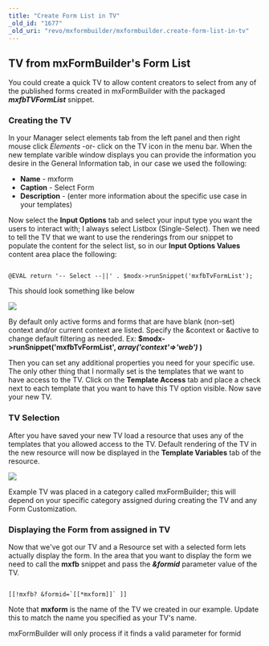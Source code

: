 ```yaml
---
title: "Create Form List in TV"
_old_id: "1677"
_old_uri: "revo/mxformbuilder/mxformbuilder.create-form-list-in-tv"
---
```


##  TV from mxFormBuilder's Form List 

 You could create a quick TV to allow content creators to select from any of the published forms created in mxFormBuilder with the packaged **_mxfbTVFormList_** snippet.

###  Creating the TV 

 In your Manager select elements tab from the left panel and then right mouse click _Elements_ -or- click on the TV icon in the menu bar. When the new template varible window displays you can provide the information you desire in the General Information tab, in our case we used the following:

- **Name** - mxform
- **Caption** - Select Form
- **Description** - (enter more information about the specific use case in your templates)

 Now select the **Input Options** tab and select your input type you want the users to interact with; I always select Listbox (Single-Select). Then we need to tell the TV that we want to use the renderings from our snippet to populate the content for the select list, so in our **Input Options Values** content area place the following:

 ``` plain 

@EVAL return '-- Select --||' . $modx->runSnippet('mxfbTvFormList');

```

 This should look something like below

 ![](/download/attachments/73fcdf0007b17bddad5cc696dfe4eb85/mxfb-tv-create.png)

 By default only active forms and forms that are have blank (non-set) context and/or current context are listed.
 Specify the &context or &active to change default filtering as needed. 
Ex: **$modx->runSnippet('mxfbTvFormList', _array('context'=>'web')_ )**  

 Then you can set any additional properties you need for your specific use. The only other thing that I normally set is the templates that we want to have access to the TV. Click on the **Template Access** tab and place a check next to each template that you want to have this TV option visible. Now save your new TV.

###  TV Selection 

 After you have saved your new TV load a resource that uses any of the templates that you allowed access to the TV. Default rendering of the TV in the new resource will now be displayed in the **Template Variables** tab of the resource.

 ![](/download/attachments/73fcdf0007b17bddad5cc696dfe4eb85/mxfb-tv-example.jpeg)

 Example TV was placed in a category called mxFormBuilder; this will depend on your specific category assigned during creating the TV and any Form Customization. 

###  Displaying the Form from assigned in TV 

 Now that we've got our TV and a Resource set with a selected form lets actually display the form. In the area that you want to display the form we need to call the **mxfb** snippet and pass the **_&formid_** parameter value of the TV.

 ``` plain 

[[!mxfb? &formid=`[[*mxform]]` ]]

```

 Note that **mxform** is the name of the TV we created in our example. Update this to match the name you specified as your TV's name. 

 mxFormBuilder will only process if it finds a valid parameter for formid